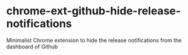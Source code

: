# chrome-ext-github-hide-release-notifications
Minimalist Chrome extension to hide the release notifications from the dashboard of Github
